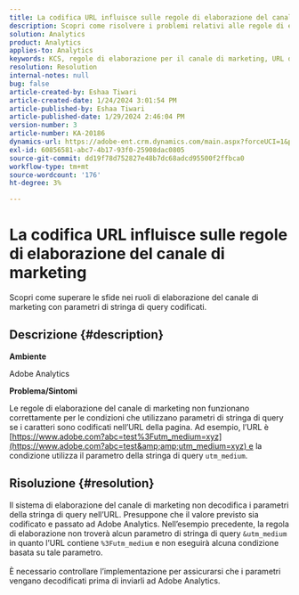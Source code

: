 ```yaml
---
title: La codifica URL influisce sulle regole di elaborazione del canale di marketing
description: Scopri come risolvere i problemi relativi alle regole di elaborazione del canale di marketing quando si tratta di parametri della stringa di query codificati nell’URL della pagina.
solution: Analytics
product: Analytics
applies-to: Analytics
keywords: KCS, regole di elaborazione per il canale di marketing, URL della pagina, codifica URL
resolution: Resolution
internal-notes: null
bug: false
article-created-by: Eshaa Tiwari
article-created-date: 1/24/2024 3:01:54 PM
article-published-by: Eshaa Tiwari
article-published-date: 1/29/2024 2:46:04 PM
version-number: 3
article-number: KA-20186
dynamics-url: https://adobe-ent.crm.dynamics.com/main.aspx?forceUCI=1&pagetype=entityrecord&etn=knowledgearticle&id=eff55780-c9ba-ee11-a569-6045bd006268
exl-id: 60856581-abc7-4b17-93f0-25908dac0805
source-git-commit: dd19f78d752827e48b7dc68adcd95500f2ffbca0
workflow-type: tm+mt
source-wordcount: '176'
ht-degree: 3%

---
```


# La codifica URL influisce sulle regole di elaborazione del canale di marketing


Scopri come superare le sfide nei ruoli di elaborazione del canale di marketing con parametri di stringa di query codificati.

## Descrizione {#description}


<b>Ambiente</b>

Adobe Analytics

<b>Problema/Sintomi</b>

Le regole di elaborazione del canale di marketing non funzionano correttamente per le condizioni che utilizzano parametri di stringa di query se i caratteri sono codificati nell’URL della pagina. Ad esempio, l’URL è [https://www.adobe.com?abc=test%3Futm_medium=xyz](https://www.adobe.com?abc=test&amp;amp;utm_medium=xyz) e la condizione utilizza il parametro della stringa di query `utm_medium`.


## Risoluzione {#resolution}

Il sistema di elaborazione del canale di marketing non decodifica i parametri della stringa di query nell’URL. Presuppone che il valore previsto sia codificato e passato ad Adobe Analytics. Nell’esempio precedente, la regola di elaborazione non troverà alcun parametro di stringa di query `&utm_medium` in quanto l’URL contiene `%3Futm_medium` e non eseguirà alcuna condizione basata su tale parametro.<br> <br>È necessario controllare l’implementazione per assicurarsi che i parametri vengano decodificati prima di inviarli ad Adobe Analytics.
